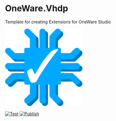 # OneWare.Vhdp

Template for creating Extensions for OneWare Studio

![image](https://raw.githubusercontent.com/ProtopSolutions/OneWare.Vhdp/main/Icon_256x.png)

[![Test](https://github.com/ProtopSolutions/OneWare.Vhdp/actions/workflows/test.yml/badge.svg)](https://github.com/ProtopSolutions/OneWare.Vhdp/actions/workflows/test.yml)
[![Publish](https://github.com/ProtopSolutions/OneWare.Vhdp/actions/workflows/publish.yml/badge.svg)](https://github.com/ProtopSolutions/OneWare.Vhdp/actions/workflows/publish.yml)
